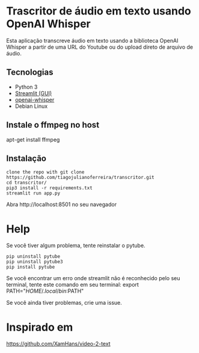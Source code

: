 # Trascritor de áudio em texto usando OpenAI Whisper
Esta aplicação transcreve áudio em texto usando a biblioteca OpenAI Whisper a partir de uma URL do Youtube ou do upload direto de arquivo de áudio.

## Tecnologias
- Python 3
- [Streamlit (GUI)](https://streamlit.io/)
- [openai-whisper](https://github.com/openai/whisper)
- Debian Linux

## Instale o ffmpeg no host
apt-get install ffmpeg

## Instalação
```shell
clone the repo with git clone https://github.com/tiagojulianoferreira/transcritor.git
cd transcritor/
pip3 install -r requirements.txt
streamlit run app.py
```
Abra http://localhost:8501 no seu navegador

# Help
Se você tiver algum problema, tente reinstalar o pytube.
```shell
pip uninstall pytube
pip uninstall pytube3
pip install pytube
```
Se você encontrar um erro onde streamlit não é reconhecido pelo seu terminal, tente este comando em seu terminal: export PATH="$HOME/.local/bin:$PATH"

Se você ainda tiver problemas, crie uma issue.

# Inspirado em

https://github.com/XamHans/video-2-text